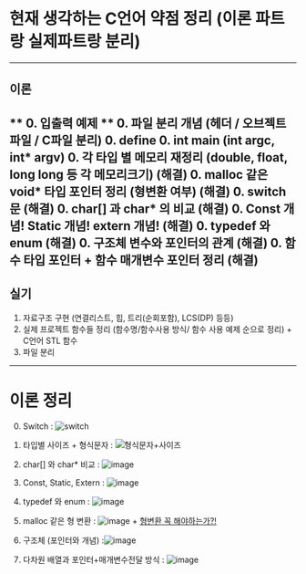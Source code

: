 # 현재 생각하는 C언어 약점 정리 (이론 파트랑 실제파트랑 분리)
---
## 이론
** 0. 입출력 예제 **
0. 파일 분리 개념 (헤더 / 오브젝트파일 / C파일 분리) 
0. define
0. int main (int argc, int* argv) 
0. 각 타입 별 메모리 재정리 (double, float, long long 등 각 메모리크기) (해결)
0. malloc 같은 void* 타입 포인터 정리 (형변환 여부) (해결)
0. switch 문 (해결)
0. char[] 과 char* 의 비교 (해결)
0. Const 개념! Static 개념! extern 개념! (해결)
0. typedef 와 enum (해결)
0. 구조체 변수와 포인터의 관계 (해결)
0. 함수 타입 포인터 + 함수 매개변수 포인터 정리 (해결)
---
## 실기
1. 자료구조 구현 (연결리스트, 힙, 트리(순회포함), LCS(DP) 등등)
2. 실제 프로젝트 함수들 정리 (함수명/함수사용 방식/ 함수 사용 예제 순으로 정리) + C언어 STL 함수
3. 파일 분리
---
# 이론 정리
0. Switch : ![switch](https://user-images.githubusercontent.com/70988272/216491871-adbbd184-2bdc-4466-abd4-4cfca1acd6ec.JPG)
0. 타입별 사이즈 + 형식문자 : ![형식문자+사이즈](https://user-images.githubusercontent.com/70988272/216497050-1bee0d9d-334f-4a73-bd48-18d1ca632e26.JPG)

0. char[] 와 char* 비교 : ![image](https://user-images.githubusercontent.com/70988272/216499594-0c7f00d3-56be-4edd-81ca-d5bcf5e828b0.png)

0. Const, Static, Extern : ![image](https://user-images.githubusercontent.com/70988272/216510650-e62e895a-2970-4b85-9e41-3125a95cd55d.png)

0. typedef 와 enum : ![image](https://user-images.githubusercontent.com/70988272/216519136-f73b7317-9aeb-4388-8ee8-c07ebc4d56a6.png)

0. malloc 같은 형 변환 : ![image](https://user-images.githubusercontent.com/70988272/216532933-742311bb-6a9c-4517-b96d-047061746727.png) + [형변환 꼭 해야하는가?!](https://untitle-ssu.tistory.com/69)

0. 구조체 (포인터와 개념) :![image](https://user-images.githubusercontent.com/70988272/216589263-2725ff81-f857-4125-ae72-eb0b60c686ea.png)

0. 다차원 배열과 포인터+매개변수전달 방식 : ![image](https://user-images.githubusercontent.com/70988272/216599492-4ca49994-bb61-4429-9c03-24b924f2e8a4.png)
